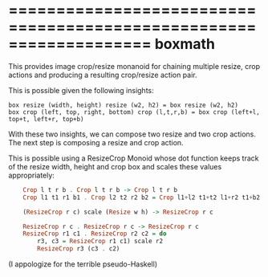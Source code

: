 ===================================================================
boxmath
===================================================================

This provides image crop/resize monanoid for chaining multiple resize,
crop actions and producing a resulting crop/resize action pair.

This is possible given the following insights:

    box resize (width, height) resize (w2, h2) = box resize (w2, h2)
    box crop (left, top, right, bottom) crop (l,t,r,b) = box crop (left+l, top+t, left+r, top+b)

With these two insights, we can compose two resize and two crop
actions.  The next step is composing a resize and crop action.

This is possible using a ResizeCrop Monoid whose dot function keeps
track of the resize width, height and crop box and scales these values
appropriately:

```haskell
    Crop l t r b . Crop l t r b -> Crop l t r b
    Crop l1 t1 r1 b1 . Crop l2 t2 r2 b2 = Crop l1+l2 t1+t2 l1+r2 t1+b2

    (ResizeCrop r c) scale (Resize w h) -> ResizeCrop r c

    ResizeCrop r c . ResizeCrop r c -> ResizeCrop r c
    ResizeCrop r1 c1 . ResizeCrop r2 c2 = do 
        r3, c3 = ResizeCrop r1 c1) scale r2
        ResizeCrop r3 (c3 . c2)
```

(I appologize for the terrible pseudo-Haskell)
